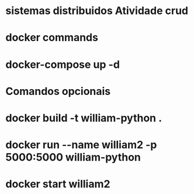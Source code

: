 # sistemas distribuidos Atividade crud

# docker commands 

# docker-compose up -d

# Comandos opcionais 

# docker build -t william-python . 

# docker run --name william2 -p 5000:5000 william-python

# docker start william2



